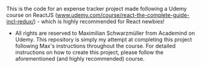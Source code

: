 This is the code for an expense tracker project made following a Udemy course on ReactJS (www.udemy.com/course/react-the-complete-guide-incl-redux/) - which is highly recommended for React newbies! 

* All rights are reserved to Maximilian Schwarzmüller from Academind on Udemy. This repository is simply my attempt at completing this project following Max's instructions throughout the course. For detailed instructions on how to create this project, please follow the aforementioned (and highly recommended) course.
